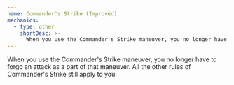```yaml
---
name: Commander's Strike (Improved)
mechanics:
  - type: other
    shortDesc: >-
      When you use the Commander's Strike maneuver, you no longer have to forgo an attack as a part of that maneuver. All the other rules of Commander's Strike still apply to you.
---
```

When you use the Commander's Strike maneuver, you no longer have to forgo an attack as a part of that maneuver. All the other rules of Commander's Strike still apply to you.
